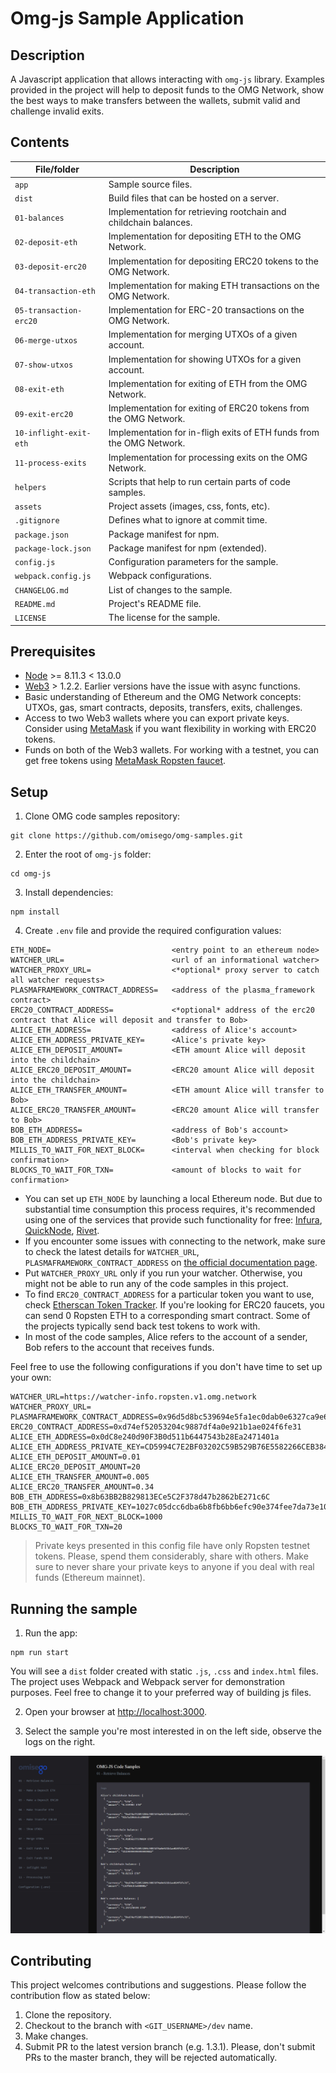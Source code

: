 # Omg-js Sample Application

## Description

A Javascript application that allows interacting with `omg-js` library. Examples provided in the project will help to deposit funds to the OMG Network, show the best ways to make transfers between the wallets, submit valid and challenge invalid exits.

## Contents

| File/folder            | Description                                                          |
| ---------------------- | -------------------------------------------------------------------- |
| `app`                  | Sample source files.                                                 |
| `dist`                 | Build files that can be hosted on a server.                          |
| `01-balances`          | Implementation for retrieving rootchain and childchain balances.     |
| `02-deposit-eth`       | Implementation for depositing ETH to the OMG Network.                |
| `03-deposit-erc20`     | Implementation for depositing ERC20 tokens to the OMG Network.       |
| `04-transaction-eth`   | Implementation for making ETH transactions on the OMG Network.       |
| `05-transaction-erc20` | Implementation for ERC-20 transactions on the OMG Network.           |
| `06-merge-utxos`       | Implementation for merging UTXOs of a given account.                 |
| `07-show-utxos`        | Implementation for showing UTXOs for a given account.                |
| `08-exit-eth`          | Implementation for exiting of ETH from the OMG Network.              |
| `09-exit-erc20`        | Implementation for exiting of ERC20 tokens from the OMG Network.     |
| `10-inflight-exit-eth` | Implementation for in-fligh exits of ETH funds from the OMG Network. |
| `11-process-exits`     | Implementation for processing exits on the OMG Network.              |
| `helpers`              | Scripts that help to run certain parts of code samples.              |
| `assets`               | Project assets (images, css, fonts, etc).                            |
| `.gitignore`           | Defines what to ignore at commit time.                               |
| `package.json`         | Package manifest for npm.                                            |
| `package-lock.json`    | Package manifest for npm (extended).                                 |
| `config.js`            | Configuration parameters for the sample.                             |
| `webpack.config.js`    | Webpack configurations.                                              |
| `CHANGELOG.md`         | List of changes to the sample.                                       |
| `README.md`            | Project's README file.                                               |
| `LICENSE`              | The license for the sample.                                          |

## Prerequisites

- [Node](https://nodejs.org/en) >= 8.11.3 < 13.0.0
- [Web3](https://github.com/ethereum/web3.js) > 1.2.2. Earlier versions have the issue with async functions.
- Basic understanding of Ethereum and the OMG Network concepts: UTXOs, gas, smart contracts, deposits, transfers, exits, challenges.
- Access to two Web3 wallets where you can export private keys. Consider using [MetaMask](https://metamask.io/download.html) if you want flexibility in working with ERC20 tokens.
- Funds on both of the Web3 wallets. For working with a testnet, you can get free tokens using [MetaMask Ropsten faucet](https://faucet.metamask.io).

## Setup

1. Clone OMG code samples repository:

```
git clone https://github.com/omisego/omg-samples.git
```

2. Enter the root of `omg-js` folder:

```
cd omg-js
```

3. Install dependencies:

```
npm install
```

4. Create `.env` file and provide the required configuration values:

```
ETH_NODE=                           <entry point to an ethereum node>
WATCHER_URL=                        <url of an informational watcher>
WATCHER_PROXY_URL=                  <*optional* proxy server to catch all watcher requests>
PLASMAFRAMEWORK_CONTRACT_ADDRESS=   <address of the plasma_framework contract>
ERC20_CONTRACT_ADDRESS=             <*optional* address of the erc20 contract that Alice will deposit and transfer to Bob>
ALICE_ETH_ADDRESS=                  <address of Alice's account>
ALICE_ETH_ADDRESS_PRIVATE_KEY=      <Alice's private key>
ALICE_ETH_DEPOSIT_AMOUNT=           <ETH amount Alice will deposit into the childchain>
ALICE_ERC20_DEPOSIT_AMOUNT=         <ERC20 amount Alice will deposit into the childchain>
ALICE_ETH_TRANSFER_AMOUNT=          <ETH amount Alice will transfer to Bob>
ALICE_ERC20_TRANSFER_AMOUNT=        <ERC20 amount Alice will transfer to Bob>
BOB_ETH_ADDRESS=                    <address of Bob's account>
BOB_ETH_ADDRESS_PRIVATE_KEY=        <Bob's private key>
MILLIS_TO_WAIT_FOR_NEXT_BLOCK=      <interval when checking for block confirmation>
BLOCKS_TO_WAIT_FOR_TXN=             <amount of blocks to wait for confirmation>
```

- You can set up `ETH_NODE` by launching a local Ethereum node. But due to substantial time consumption this process requires, it's recommended using one of the services that provide such functionality for free: [Infura](https://infura.io), [QuickNode](https://www.quiknode.io), [Rivet](https://rivet.cloud).
- If you encounter some issues with connecting to the network, make sure to check the latest details for `WATCHER_URL`, `PLASMAFRAMEWORK_CONTRACT_ADDRESS` on [the official documentation page](https://docs.omg.network/network-connection-details).
- Put `WATCHER_PROXY_URL` only if you run your watcher. Otherwise, you might not be able to run any of the code samples in this project.
- To find `ERC20_CONTRACT_ADDRESS` for a particular token you want to use, check [Etherscan Token Tracker](https://etherscan.io/tokens). If you're looking for ERC20 faucets, you can send 0 Ropsten ETH to a corresponding smart contract. Some of the projects typically send back test tokens to work with.
- In most of the code samples, Alice refers to the account of a sender, Bob refers to the account that receives funds.

Feel free to use the following configurations if you don't have time to set up your own:

```
WATCHER_URL=https://watcher-info.ropsten.v1.omg.network
WATCHER_PROXY_URL=
PLASMAFRAMEWORK_CONTRACT_ADDRESS=0x96d5d8bc539694e5fa1ec0dab0e6327ca9e680f9
ERC20_CONTRACT_ADDRESS=0xd74ef52053204c9887df4a0e921b1ae024f6fe31
ALICE_ETH_ADDRESS=0x0dC8e240d90F3B0d511b6447543b28Ea2471401a
ALICE_ETH_ADDRESS_PRIVATE_KEY=CD5994C7E2BF03202C59B529B76E5582266CEB384F02D32B470AC57112D0C6E7
ALICE_ETH_DEPOSIT_AMOUNT=0.01
ALICE_ERC20_DEPOSIT_AMOUNT=20
ALICE_ETH_TRANSFER_AMOUNT=0.005
ALICE_ERC20_TRANSFER_AMOUNT=0.34
BOB_ETH_ADDRESS=0x8b63BB2B829813ECe5C2F378d47b2862bE271c6C
BOB_ETH_ADDRESS_PRIVATE_KEY=1027c05dcc6dba6b8fb6bb6efc90e374fee7da73e1069279be61a2dcf533b856
MILLIS_TO_WAIT_FOR_NEXT_BLOCK=1000
BLOCKS_TO_WAIT_FOR_TXN=20
```

> Private keys presented in this config file have only Ropsten testnet tokens. Please, spend them considerably, share with others. Make sure to never share your private keys to anyone if you deal with real funds (Ethereum mainnet).

## Running the sample

1. Run the app:

```
npm run start
```

You will see a `dist` folder created with static `.js`, `.css` and `index.html` files. The project uses Webpack and Webpack server for demonstration purposes. Feel free to change it to your preferred way of building js files.

2. Open your browser at [http://localhost:3000](http://localhost:3000).

3. Select the sample you're most interested in on the left side, observe the logs on the right.

![img](app/assets/images/01.png)

## Contributing

This project welcomes contributions and suggestions. Please follow the contribution flow as stated below:

1. Clone the repository.
2. Checkout to the branch with `<GIT_USERNAME>/dev` name.
3. Make changes.
4. Submit PR to the latest version branch (e.g. 1.3.1). Please, don't submit PRs to the master branch, they will be rejected automatically.
